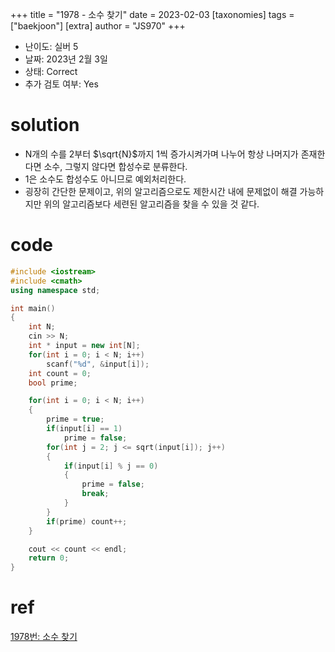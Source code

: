 +++
title = "1978 - 소수 찾기"
date = 2023-02-03
[taxonomies]
tags = ["baekjoon"]
[extra]
author = "JS970"
+++
- 난이도: 실버 5
- 날짜: 2023년 2월 3일
- 상태: Correct
- 추가 검토 여부: Yes

# solution

- N개의 수를 2부터 $\sqrt{N}$까지 1씩 증가시켜가며 나누어 항상 나머지가 존재한다면 소수, 그렇지 않다면 합성수로 분류한다.
- 1은 소수도 합성수도 아니므로 예외처리한다.
- 굉장히 간단한 문제이고, 위의 알고리즘으로도 제한시간 내에 문제없이 해결 가능하지만 위의 알고리즘보다 세련된 알고리즘을 찾을 수 있을 것 같다.

# code

```cpp
#include <iostream>
#include <cmath>
using namespace std;

int main()
{
    int N;
    cin >> N;
    int * input = new int[N];
    for(int i = 0; i < N; i++)
        scanf("%d", &input[i]);
    int count = 0;
    bool prime;

    for(int i = 0; i < N; i++)
    {
        prime = true;
        if(input[i] == 1)
            prime = false;
        for(int j = 2; j <= sqrt(input[i]); j++)
        {
            if(input[i] % j == 0)
            {
                prime = false;
                break;
            }
        }
        if(prime) count++;
    }

    cout << count << endl;
    return 0;
}
```

# ref

[1978번: 소수 찾기](https://www.acmicpc.net/problem/1978)